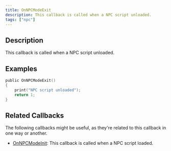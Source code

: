 ```yaml
---
title: OnNPCModeExit
description: This callback is called when a NPC script unloaded.
tags: ["npc"]
---
```


## Description

This callback is called when a NPC script unloaded.

## Examples

```c
public OnNPCModeExit()
{
    print("NPC script unloaded");
    return 1;
}
```

## Related Callbacks

The following callbacks might be useful, as they're related to this callback in one way or another.

- [OnNPCModeInit](OnNPCModeInit): This callback is called when a NPC script loaded.
